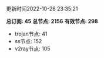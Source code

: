 更新时间2022-10-26 23:35:21

**总订阅: 45**
**总节点: 2156**
**有效节点: 298**
- trojan节点: 41
- ss节点: 152
- v2ray节点: 105
